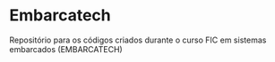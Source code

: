 # Embarcatech
Repositório para os códigos criados durante o curso FIC em sistemas embarcados (EMBARCATECH)
